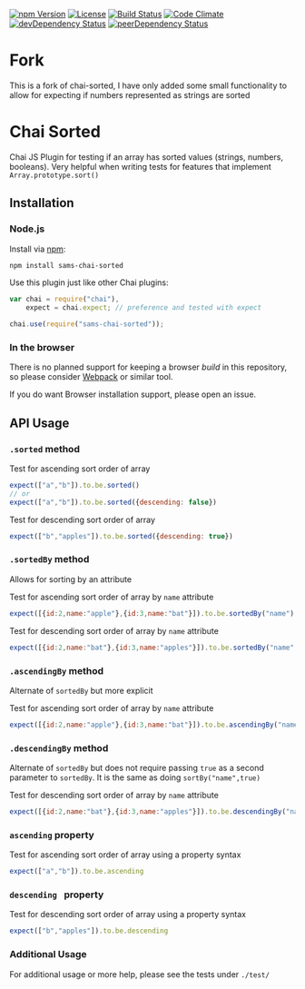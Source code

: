 [![npm Version](https://img.shields.io/npm/v/chai-sorted.svg)](https://npmjs.org/package/chai-sorted)
[![License](https://img.shields.io/npm/l/chai-sorted.svg)](LICENSE)
[![Build Status](https://travis-ci.org/johntimothybailey/chai-sorted.svg?branch=master)](https://travis-ci.org/johntimothybailey/chai-sorted)
[![Code Climate](https://codeclimate.com/github/johntimothybailey/chai-sorted/badges/gpa.svg)](https://codeclimate.com/github/johntimothybailey/chai-sorted)
[![devDependency Status](https://david-dm.org/johntimothybailey/chai-sorted/dev-status.svg)](https://david-dm.org/johntimothybailey/chai-sorted#info=devDependencies)
[![peerDependency Status](https://david-dm.org/johntimothybailey/chai-sorted/peer-status.svg)](https://david-dm.org/johntimothybailey/chai-sorted#info=peerDependencies)

# Fork
This is a fork of chai-sorted, I have only added some small functionality to allow for expecting if numbers represented as strings are sorted

# Chai Sorted

Chai JS Plugin for testing if an array has sorted values (strings, numbers, booleans). Very helpful when writing tests for features that implement `Array.prototype.sort()`

## Installation

### Node.js

Install via [npm](http://npmjs.org):

```bash
npm install sams-chai-sorted
```

Use this plugin just like other Chai plugins:


```javascript
var chai = require("chai"),
    expect = chai.expect; // preference and tested with expect

chai.use(require("sams-chai-sorted"));
```

### In the browser

There is no planned support for keeping a browser *build* in this repository, so please consider [Webpack](https://webpack.github.io/) or similar tool.

If you do want Browser installation support, please open an issue.

## API Usage

### `.sorted` method

Test for ascending sort order of array

```javascript
expect(["a","b"]).to.be.sorted()
// or
expect(["a","b"]).to.be.sorted({descending: false}) 
```

Test for descending sort order of array

```javascript
expect(["b","apples"]).to.be.sorted({descending: true})
```

### `.sortedBy` method

Allows for sorting by an attribute

Test for ascending sort order of array by `name` attribute

```javascript
expect([{id:2,name:"apple"},{id:3,name:"bat"}]).to.be.sortedBy("name")
```

Test for descending sort order of array by `name` attribute

```javascript
expect([{id:2,name:"bat"},{id:3,name:"apples"}]).to.be.sortedBy("name", {descending: true})
```

### `.ascendingBy` method
Alternate of `sortedBy` but more explicit

Test for ascending sort order of array by `name` attribute

```javascript
expect([{id:2,name:"apple"},{id:3,name:"bat"}]).to.be.ascendingBy("name")
```

### `.descendingBy` method
Alternate of `sortedBy` but does not require passing `true` as a second parameter to `sortedBy`. It is the same as doing `sortBy("name",true)`

Test for descending sort order of array by `name` attribute

```javascript
expect([{id:2,name:"bat"},{id:3,name:"apples"}]).to.be.descendingBy("name")
```

### `ascending` property

Test for ascending sort order of array using a property syntax

```javascript
expect(["a","b"]).to.be.ascending
```

### `descending ` property

Test for descending sort order of array using a property syntax

```javascript
expect(["b","apples"]).to.be.descending
```

### Additional Usage
For additional usage or more help, please see the tests under `./test/`
